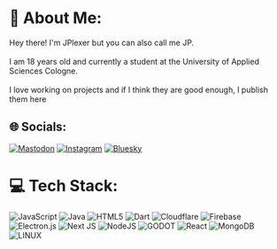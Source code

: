 # 💫 About Me:
Hey there! I'm JPlexer but you can also call me JP.<br><br>I am 18 years old and currently a student at the University of Applied Sciences Cologne.<br><br>I love working on projects and if I think they are good enough, I publish them here<br>


## 🌐 Socials:
[![Mastodon](https://img.shields.io/badge/@jp-%23F1007E.svg?logo=activitypub&logoColor=white&style=for-the-badge)](https://blahaj.zone/@jp) [![Instagram](https://img.shields.io/badge/@jplexr-%23E4405F.svg?logo=Instagram&logoColor=white&style=for-the-badge)](https://instagram.com/jplexr) [![Bluesky](https://img.shields.io/badge/@funnyna.me-%230285FF.svg?logo=Bluesky&logoColor=white&style=for-the-badge)](https://bsky.app/profile/funnyna.me)

# 💻 Tech Stack:
![JavaScript](https://img.shields.io/badge/javascript-%23323330.svg?style=for-the-badge&logo=javascript&logoColor=%23F7DF1E) ![Java](https://img.shields.io/badge/java-%23ED8B00.svg?style=for-the-badge&logo=java&logoColor=white) ![HTML5](https://img.shields.io/badge/html5-%23E34F26.svg?style=for-the-badge&logo=html5&logoColor=white) ![Dart](https://img.shields.io/badge/dart-%230175C2.svg?style=for-the-badge&logo=dart&logoColor=white) ![Cloudflare](https://img.shields.io/badge/Cloudflare-F38020?style=for-the-badge&logo=Cloudflare&logoColor=white) ![Firebase](https://img.shields.io/badge/firebase-%23039BE5.svg?style=for-the-badge&logo=firebase) ![Electron.js](https://img.shields.io/badge/Electron-191970?style=for-the-badge&logo=Electron&logoColor=white) ![Next JS](https://img.shields.io/badge/Next-black?style=for-the-badge&logo=next.js&logoColor=white) ![NodeJS](https://img.shields.io/badge/node.js-6DA55F?style=for-the-badge&logo=node.js&logoColor=white) ![GODOT](https://img.shields.io/badge/godot-3582bb.svg?style=for-the-badge&logo=godot-engine&logoColor=white) ![React](https://img.shields.io/badge/react-%2320232a.svg?style=for-the-badge&logo=react&logoColor=%2361DAFB) ![MongoDB](https://img.shields.io/badge/MongoDB-%234ea94b.svg?style=for-the-badge&logo=mongodb&logoColor=white) ![LINUX](https://img.shields.io/badge/Linux-FCC624?style=for-the-badge&logo=linux&logoColor=black)

<!-- Proudly created with GPRM ( https://gprm.itsvg.in ) -->
